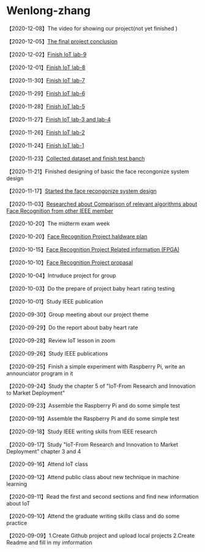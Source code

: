 # Wenlong-zhang

【2020-12-08】The video for showing our project(not yet finished )

【2020-12-05】[The final project conclusion](https://blog.csdn.net/SteveZwl/article/details/110878936)

【2020-12-02】[Finish IoT lab-9](https://github.com/SteveZwl/IoT-Lab/blob/main/Lab-9.docx)

【2020-12-01】[Finish IoT lab-8](https://github.com/SteveZwl/IoT-Lab/blob/main/Lab-8.docx)

【2020-11-30】[Finish IoT lab-7](https://github.com/SteveZwl/IoT-Lab/blob/main/Lab-7.docx)

【2020-11-29】[Finish IoT lab-6](https://github.com/SteveZwl/IoT-Lab/blob/main/Lab-6.docx)

【2020-11-28】[Finish IoT lab-5](https://github.com/SteveZwl/IoT-Lab/blob/main/Lab-5.docx)

【2020-11-27】[Finish IoT lab-3 and lab-4](https://github.com/SteveZwl/IoT-Lab/blob/main/Lab-3.docx)

【2020-11-26】[Finish IoT lab-2](https://github.com/SteveZwl/IoT-Lab/blob/main/Lab-2.docx)

【2020-11-24】[Finish IoT lab-1](https://github.com/SteveZwl/IoT-Lab/blob/main/Lab-1.docx)

【2020-11-23】[Collected dataset and finish test banch](https://github.com/SteveZwl/Face-Recognition/blob/main/Code%20for%20picture)

【2020-11-21】Finished designing of basic the face recongonize system design

【2020-11-17】[Started the face recongonize system design](https://github.com/SteveZwl/Face-Recognition/blob/main/Code%20for%20video)

【2020-11-03】[Researched about Comparison of relevant algorithms about Face Recognition from other IEEE member](https://github.com/hpc203/10kinds-light-face-detector-align-recognition)

【2020-10-20】The midterm exam week

【2020-10-20】[Face Recognition Project haldware plan](https://github.com/SteveZwl/Face-Recognition/blob/main/Hadware)

【2020-10-15】[Face Recognition Project Related information (FPGA)](https://github.com/SteveZwl/Face-Recognition/blob/main/FPGA's%20implementation%20of%20face%20position%20recognition)

【2020-10-10】[Face Recognition Project propasal](https://github.com/SteveZwl/Face-Recognition/blob/main/Proposal)

【2020-10-04】Intruduce project for group

【2020-10-03】Do the prepare of project baby heart rating testing

【2020-10-01】Study IEEE publication

【2020-09-30】Group meeting about our project theme

【2020-09-29】Do the report about baby heart rate

【2020-09-28】Review IoT lesson in zoom

【2020-09-26】Study IEEE publications 

【2020-09-25】Finish a simple experiment with Raspberry Pi, write an announciator program in it

【2020-09-24】Study the chapter 5 of "IoT-From Research and Innovation to Market Deployment"

【2020-09-23】Assemble the Raspberry Pi and do some simple test

【2020-09-19】Assemble the Raspberry Pi and do some simple test

【2020-09-18】Study IEEE writing skills from IEEE research

【2020-09-17】Study "IoT-From Research and Innovation to Market Deployment" chapter 3 and 4 

【2020-09-16】Attend IoT class

【2020-09-12】Attend public class about new technique in machine learning 
 
【2020-09-11】Read the first and second sections and find new information about IoT  
 
【2020-09-10】Attend the graduate writing skills class and do some practice 
 
【2020-09-09】1.Create Github project and upload local projects 2.Create Readme and fill in my imformation 











